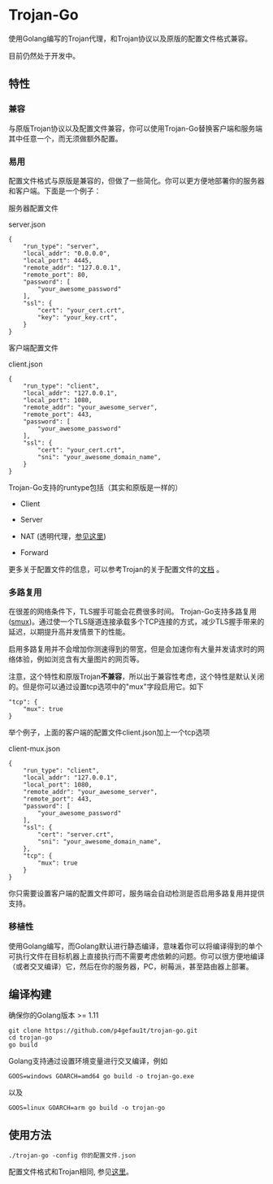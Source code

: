 # Trojan-Go

使用Golang编写的Trojan代理，和Trojan协议以及原版的配置文件格式兼容。

目前仍然处于开发中。

## 特性

### 兼容

与原版Trojan协议以及配置文件兼容，你可以使用Trojan-Go替换客户端和服务端其中任意一个，而无须做额外配置。

### 易用

配置文件格式与原版是兼容的，但做了一些简化。你可以更方便地部署你的服务器和客户端。下面是一个例子：

服务器配置文件

server.json
```
{
	"run_type": "server",
	"local_addr": "0.0.0.0",
	"local_port": 4445,
	"remote_addr": "127.0.0.1",
	"remote_port": 80,
	"password": [
		"your_awesome_password"
	],
	"ssl": {
		"cert": "your_cert.crt",
		"key": "your_key.crt",
	}
}

```

客户端配置文件

client.json
```
{
    "run_type": "client",
    "local_addr": "127.0.0.1",
    "local_port": 1080,
    "remote_addr": "your_awesome_server",
    "remote_port": 443,
    "password": [
	    "your_awesome_password"
    ],
    "ssl": {
        "cert": "your_cert.crt",
        "sni": "your_awesome_domain_name",
    }
}
```

Trojan-Go支持的runtype包括（其实和原版是一样的）

- Client

- Server

- NAT (透明代理，[参见这里](https://github.com/shadowsocks/shadowsocks-libev/tree/v3.3.1#transparent-proxy))

- Forward

更多关于配置文件的信息，可以参考Trojan的关于配置文件的[文档](https://trojan-gfw.github.io/trojan/config) 。

### 多路复用

在很差的网络条件下，TLS握手可能会花费很多时间。
Trojan-Go支持多路复用([smux](https://github.com/xtaci/smux))。通过使一个TLS隧道连接承载多个TCP连接的方式，减少TLS握手带来的延迟，以期提升高并发情景下的性能。

启用多路复用并不会增加你测速得到的带宽，但是会加速你有大量并发请求时的网络体验，例如浏览含有大量图片的网页等。

注意，这个特性和原版Trojan**不兼容**，所以出于兼容性考虑，这个特性是默认关闭的。但是你可以通过设置tcp选项中的"mux"字段启用它。如下

```
"tcp": {
    "mux": true
}
```

举个例子，上面的客户端的配置文件client.json加上一个tcp选项

client-mux.json
```
{
    "run_type": "client",
    "local_addr": "127.0.0.1",
    "local_port": 1080,
    "remote_addr": "your_awesome_server",
    "remote_port": 443,
    "password": [
	    "your_awesome_password"
    ],
    "ssl": {
        "cert": "server.crt",
        "sni": "your_awesome_domain_name",
    },
    "tcp": {
        "mux": true
    }
}
```
你只需要设置客户端的配置文件即可，服务端会自动检测是否启用多路复用并提供支持。

### 移植性

使用Golang编写，而Golang默认进行静态编译，意味着你可以将编译得到的单个可执行文件在目标机器上直接执行而不需要考虑依赖的问题。你可以很方便地编译（或者交叉编译）它，然后在你的服务器，PC，树莓派，甚至路由器上部署。


## 编译构建

确保你的Golang版本 >= 1.11


```
git clone https://github.com/p4gefau1t/trojan-go.git
cd trojan-go
go build
```

Golang支持通过设置环境变量进行交叉编译，例如

```
GOOS=windows GOARCH=amd64 go build -o trojan-go.exe
```
以及

```
GOOS=linux GOARCH=arm go build -o trojan-go
```

## 使用方法

```
./trojan-go -config 你的配置文件.json
```

配置文件格式和Trojan相同, 参见[这里](https://trojan-gfw.github.io/trojan/config)。


